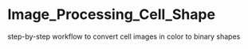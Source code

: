 # Image_Processing_Cell_Shape
step-by-step workflow to convert cell images in color to binary shapes 
